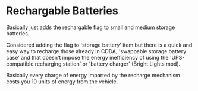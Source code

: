 # Rechargable Batteries
Basically just adds the rechargable flag to small and medium storage batteries.

Considered adding the flag to 'storage battery' item but there is a quick and easy way to recharge those already in CDDA, 'swappable storage battery case' and that doesn't impose the energy inefficiency of using the 'UPS-compatible recharging station' or 'battery charger' (Bright Lights mod).

Basically every charge of energy imparted by the recharge mechanism costs you 10 units of energy from the vehicle.
